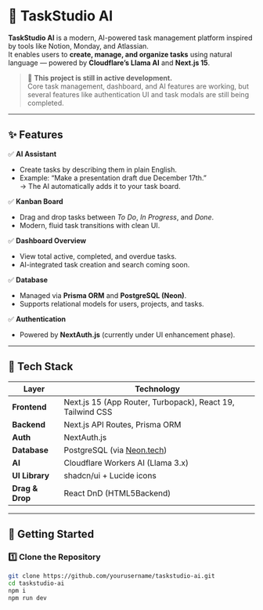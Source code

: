 # 🧠 TaskStudio AI

**TaskStudio AI** is a modern, AI-powered task management platform inspired by tools like Notion, Monday, and Atlassian.  
It enables users to **create, manage, and organize tasks** using natural language — powered by **Cloudflare’s Llama AI** and **Next.js 15**.

> 🚧 **This project is still in active development.**  
> Core task management, dashboard, and AI features are working, but several features like authentication UI and task modals are still being completed.

---

## ✨ Features

✅ **AI Assistant**
- Create tasks by describing them in plain English.
- Example: “Make a presentation draft due December 17th.”  
  → The AI automatically adds it to your task board.

✅ **Kanban Board**
- Drag and drop tasks between _To Do_, _In Progress_, and _Done_.
- Modern, fluid task transitions with clean UI.

✅ **Dashboard Overview**
- View total active, completed, and overdue tasks.
- AI-integrated task creation and search coming soon.

✅ **Database**
- Managed via **Prisma ORM** and **PostgreSQL (Neon)**.
- Supports relational models for users, projects, and tasks.

✅ **Authentication**
- Powered by **NextAuth.js** (currently under UI enhancement phase).

---

## 🧠 Tech Stack

| Layer | Technology |
|-------|-------------|
| **Frontend** | Next.js 15 (App Router, Turbopack), React 19, Tailwind CSS |
| **Backend** | Next.js API Routes, Prisma ORM |
| **Auth** | NextAuth.js |
| **Database** | PostgreSQL (via [Neon.tech](https://neon.tech)) |
| **AI** | Cloudflare Workers AI (Llama 3.x) |
| **UI Library** | shadcn/ui + Lucide icons |
| **Drag & Drop** | React DnD (HTML5Backend) |

---

## 🚀 Getting Started

### 1️⃣ Clone the Repository
```bash
git clone https://github.com/yourusername/taskstudio-ai.git
cd taskstudio-ai
npm i
npm run dev
